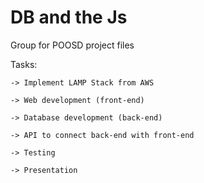 # DB and the Js
Group for POOSD project files

Tasks:

	-> Implement LAMP Stack from AWS
	
	-> Web development (front-end)
	
	-> Database development (back-end)
	
	-> API to connect back-end with front-end
	
	-> Testing
	
	-> Presentation
	
    
